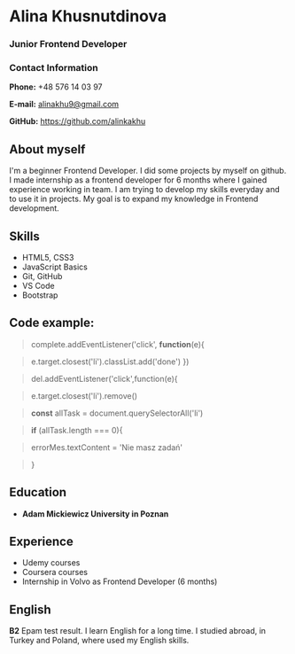# Alina Khusnutdinova

### Junior Frontend Developer

### Contact Information

**Phone:** +48 576 14 03 97

**E-mail:** alinakhu9@gmail.com

**GitHub:** https://github.com/alinkakhu

## About myself

I'm a beginner Frontend Developer. I did some projects by myself on github. I made internship as a frontend developer for 6 months where I gained experience working in team. I am trying to develop my skills everyday and to use it in projects. My goal is to expand my knowledge in Frontend development.

## Skills

- HTML5, CSS3
- JavaScript Basics
- Git, GitHub
- VS Code
- Bootstrap

## Code example:

> complete.addEventListener('click', **function**(e){

> e.target.closest('li').classList.add('done')
> })

> del.addEventListener('click',function(e){

> e.target.closest('li').remove()

> **const** allTask = document.querySelectorAll('li')

> **if** (allTask.length === 0){

> errorMes.textContent = 'Nie masz zadań'

> }

## Education

- **Adam Mickiewicz University in Poznan**

## Experience

- Udemy courses
- Coursera courses
- Internship in Volvo as Frontend Developer (6 months)

## English

**B2** Epam test result. I learn English for a long time. I studied abroad, in Turkey and Poland, where used my English skills.
